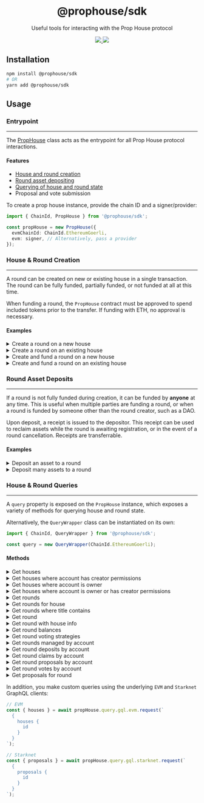 <h1 align="center">
  @prophouse/sdk
</h1>
<p align="center">
  Useful tools for interacting with the Prop House protocol
</p>
<p align="center">
  <a href="https://www.npmjs.com/package/@prophouse/sdk">
    <img src="https://img.shields.io/npm/v/@prophouse/sdk.svg?style=flat" />
  </a>
  <a href="https://prop.house/">
    <img src="https://img.shields.io/badge/website-prop.house-blue?style=flat-square">
  </a>
</p>

## Installation

```sh
npm install @prophouse/sdk
# OR
yarn add @prophouse/sdk
```

## Usage

### Entrypoint
---

The [PropHouse](src/prop-house.ts) class acts as the entrypoint for all Prop House protocol interactions.

#### Features

- [House and round creation](#house--round-creation)
- [Round asset depositing](#round-asset-deposits)
- [Querying of house and round state](#house--round-queries)
- Proposal and vote submission

To create a prop house instance, provide the chain ID and a signer/provider:

```ts
import { ChainId, PropHouse } from '@prophouse/sdk';

const propHouse = new PropHouse({
  evmChainId: ChainId.EthereumGoerli,
  evm: signer, // Alternatively, pass a provider
});
```

### House & Round Creation
---

A round can be created on new or existing house in a single transaction. The round can be fully funded, partially funded, or not funded at all at this time.

When funding a round, the `PropHouse` contract must be approved to spend included tokens prior to the transfer. If funding with ETH, no approval is necessary.

#### Examples

<details>
  <summary>Create a round on a new house</summary>

  ```ts
  import { AssetType, HouseType, RoundType, VotingStrategyType } from '@prophouse/sdk';

  const response = await propHouse.createRoundOnNewHouse(
    {
      houseType: HouseType.COMMUNITY,
      config: {
        contractURI: 'ipfs://bafkreignr3s2dplrfey3yiob2es4fvkgnlo2k7vjuigwswibbwpldvr5wi',
      },
    },
    {
      roundType: RoundType.TIMED,
      title: 'Test Round',
      description: 'A round used for testing purposes',
      config: {
        // Offer 5 ETH split between 10 winners, funded later
        awards: [
          {
            assetType: AssetType.ETH,
            amount: ethers.utils.parseEther('5'),
          },
        ],
        // Voting power for this round is determined by a user's Noun balance
        strategies: [
          {
            strategyType: VotingStrategyType.BALANCE_OF,
            assetType: AssetType.ERC721,
            address: NOUNS_TOKEN,
          },
        ],
        proposalPeriodStartUnixTimestamp: now + ONE_DAY_SEC,
        proposalPeriodDurationSecs: ONE_DAY_SEC,
        votePeriodDurationSecs: ONE_DAY_SEC,
        winnerCount: 10,
      },
    },
  );
  ```
</details>

<details>
  <summary>Create a round on an existing house</summary>

  ```ts
  import { AssetType, RoundType, VotingStrategyType } from '@prophouse/sdk';

  const response = await propHouse.createRoundOnExistingHouse(
    HOUSE_ADDRESS,
    {
      roundType: RoundType.TIMED,
      title: 'Test Round',
      description: 'A round used for testing purposes',
      config: {
        // Offer 5 ETH split between 10 winners, funded later
        awards: [
          {
            assetType: AssetType.ETH,
            amount: ethers.utils.parseEther('5'),
          },
        ],
        // Voting power for this round is determined by a user's Noun balance
        strategies: [
          {
            strategyType: VotingStrategyType.BALANCE_OF,
            assetType: AssetType.ERC721,
            address: NOUNS_TOKEN,
          },
        ],
        proposalPeriodStartUnixTimestamp: now + ONE_DAY_SEC,
        proposalPeriodDurationSecs: ONE_DAY_SEC,
        votePeriodDurationSecs: ONE_DAY_SEC,
        winnerCount: 10,
      },
    },
  );
  ```
</details>

<details>
  <summary>Create and fund a round on a new house</summary>

  ```ts
  import { Asset, AssetType, HouseType, RoundType, VotingStrategyType } from '@prophouse/sdk';

  // Offer 5 ETH split between 10 winners
  const assets: Asset[] = [
    {
      assetType: AssetType.ETH,
      amount: ethers.utils.parseEther('5'),
    },
  ];

  const response = await propHouse.createAndFundRoundOnNewHouse(
    {
      houseType: HouseType.COMMUNITY,
      config: {
        contractURI: 'ipfs://bafkreignr3s2dplrfey3yiob2es4fvkgnlo2k7vjuigwswibbwpldvr5wi',
      },
    },
    {
      roundType: RoundType.TIMED,
      title: 'Test Round',
      description: 'A round used for testing purposes',
      config: {
        awards: assets,
        // Voting power for this round is determined by a user's Noun balance
        strategies: [
          {
            strategyType: VotingStrategyType.BALANCE_OF,
            assetType: AssetType.ERC721,
            address: NOUNS_TOKEN,
          },
        ],
        proposalPeriodStartUnixTimestamp: now + ONE_DAY_SEC,
        proposalPeriodDurationSecs: ONE_DAY_SEC,
        votePeriodDurationSecs: ONE_DAY_SEC,
        winnerCount: 10,
      },
    },
    assets, // This example funds the round in full, but any amount is acceptable
  );
  ```
</details>

<details>
  <summary>Create and fund a round on an existing house</summary>

  ```ts
  import { Asset, AssetType, RoundType, VotingStrategyType } from '@prophouse/sdk';

  // Offer 5 ETH split between 10 winners
  const assets: Asset[] = [
    {
      assetType: AssetType.ETH,
      amount: ethers.utils.parseEther('5'),
    },
  ];

  const response = await propHouse.createAndFundRoundOnExistingHouse(
    HOUSE_ADDRESS,
    {
      roundType: RoundType.TIMED,
      title: 'Test Round',
      description: 'A round used for testing purposes',
      config: {
        awards: assets,
        // Voting power for this round is determined by a user's Noun balance
        strategies: [
          {
            strategyType: VotingStrategyType.BALANCE_OF,
            assetType: AssetType.ERC721,
            address: NOUNS_TOKEN,
          },
        ],
        proposalPeriodStartUnixTimestamp: now + ONE_DAY_SEC,
        proposalPeriodDurationSecs: ONE_DAY_SEC,
        votePeriodDurationSecs: ONE_DAY_SEC,
        winnerCount: 10,
      },
    },
    assets,
  );
  ```
</details>

### Round Asset Deposits
---

If a round is not fully funded during creation, it can be funded by **anyone** at any time. This is useful when multiple parties are funding a round, or when a round is funded by someone other than the round creator, such as a DAO.

Upon deposit, a receipt is issued to the depositor. This receipt can be used to reclaim assets while the round is awaiting registration, or in the event of a round cancellation. Receipts are transferrable.

#### Examples

<details>
  <summary>Deposit an asset to a round</summary>

  ```ts
  import { AssetType } from '@prophouse/sdk';

  // ETH
  await propHouse.depositTo(ROUND_ADDRESS, {
    assetType: AssetType.ETH,
    amount: ethers.utils.parseEther('1'),
  });

  // ERC20
  await propHouse.depositTo(ROUND_ADDRESS, {
    assetType: AssetType.ERC20,
    address: ERC20_TOKEN_ADDRESS,
    amount: ERC20_TOKEN_AMOUNT,
  });

  // ERC721
  await propHouse.depositTo(ROUND_ADDRESS, {
    assetType: AssetType.ERC721,
    address: ERC721_TOKEN_ADDRESS,
    tokenId: ERC721_TOKEN_ID,
  });

  // ERC1155
  await propHouse.depositTo(ROUND_ADDRESS, {
    assetType: AssetType.ERC1155,
    address: ERC1155_TOKEN_ADDRESS,
    amount: ERC1155_TOKEN_AMOUNT,
    tokenId: ERC1155_TOKEN_ID,
  });
  ```
</details>

<details>
  <summary>Deposit many assets to a round</summary>

  ```ts
  import { AssetType } from '@prophouse/sdk';

  await propHouse.batchDepositTo(ROUND_ADDRESS, [
    {
      assetType: AssetType.ETH,
      amount: ethers.utils.parseEther('1'),
    },
    {
      assetType: AssetType.ERC20,
      address: ERC20_TOKEN_ADDRESS,
      amount: ERC20_TOKEN_AMOUNT,
    },
    {
      assetType: AssetType.ERC721,
      address: ERC721_TOKEN_ADDRESS,
      tokenId: ERC721_TOKEN_ID,
    },
    {
      assetType: AssetType.ERC1155,
      address: ERC1155_TOKEN_ADDRESS,
      amount: ERC1155_TOKEN_AMOUNT,
      tokenId: ERC1155_TOKEN_ID,
    },
  ]);
  ```
</details>

### House & Round Queries
---

A `query` property is exposed on the `PropHouse` instance, which exposes a variety of methods for querying house and round state.

Alternatively, the `QueryWrapper` class can be instantiated on its own:

```ts
import { ChainId, QueryWrapper } from '@prophouse/sdk';

const query = new QueryWrapper(ChainId.EthereumGoerli);
```

#### Methods

<details>
  <summary>Get houses</summary>

  Get high-level house information for many houses. Accepts an optional pagination and ordering configuration.

  ```ts
  const { houses } = await propHouse.query.getHouses();
  ```
</details>

<details>
  <summary>Get houses where account has creator permissions</summary>

  Get paginated houses where the provided account has creator permissions. Accepts the account address, and an optional pagination and ordering configuration.

  ```ts
  const { houses } = await propHouse.query.getHousesWhereAccountHasCreatorPermissions(
    accountAddress,
  );
  ```
</details>

<details>
  <summary>Get houses where account is owner</summary>

  Get paginated houses where the provided account is the house owner. Accepts the account address, and an optional pagination and ordering configuration.

  ```ts
  const { houses } = await propHouse.query.getHousesWhereAccountIsOwner(
    accountAddress,
  );
  ```
</details>

<details>
  <summary>Get houses where account is owner or has creator permissions</summary>

  Get paginated houses where the provided account is the house owner or has creator permissions. Accepts the account address, and an optional pagination and ordering configuration.

  ```ts
  const { houses } = await propHouse.query.getHousesWhereAccountIsOwnerOrHasCreatorPermissions(
    accountAddress,
  );
  ```
</details>

<details>
  <summary>Get rounds</summary>

  Get high-level round information for many rounds. Accepts an optional pagination and ordering configuration.

  ```ts
  const { rounds } = await propHouse.query.getRounds();
  ```
</details>

<details>
  <summary>Get rounds for house</summary>

  Get high-level round information for many rounds on the provided house. Accepts the house address, and an optional pagination and ordering configuration.

  ```ts
  const { rounds } = await propHouse.query.getRoundsForHouse(houseAddress);
  ```
</details>

<details>
  <summary>Get rounds where title contains</summary>

  Get high-level round information for many rounds where the title contains the provided partial title text. Accepts the partial title text, and an optional pagination and ordering configuration.

  ```ts
  const { rounds } = await propHouse.query.getRoundsWhereTitleContains(
    partialTitleText,
  );
  ```
</details>

<details>
  <summary>Get round</summary>

  Get detailed information for a single round. Accepts the round address.

  ```ts
  const round = await propHouse.query.getRound(roundAddress);
  ```
</details>

<details>
  <summary>Get round with house info</summary>

  Get detailed information for a single round, including house information. Accepts the round address.

  ```ts
  const round = await propHouse.query.getRoundWithHouseInfo(roundAddress);
  ```
</details>

<details>
  <summary>Get round balances</summary>

  Get balance information for a single round. Accepts the round address, and an optional pagination and ordering configuration.

  ```ts
  const { balances } = await propHouse.query.getRoundBalances(roundAddress);
  ```
</details>

<details>
  <summary>Get round voting strategies</summary>

  Get voting strategy information for a single round. Accepts the round address, and an optional pagination and ordering configuration.

  ```ts
  const { votingStrategies } = await propHouse.query.getRoundVotingStrategies(
    roundAddress,
  );
  ```
</details>

<details>
  <summary>Get rounds managed by account</summary>

  Get paginated rounds currently managed by the provided account address. Accepts the account address, and an optional pagination and ordering configuration.

  ```ts
  const { rounds } = await propHouse.query.getRoundsManagedByAccount(
    accountAddress,
  );
  ```
</details>

<details>
  <summary>Get round deposits by account</summary>

  Get paginated round deposits by the provided account address. Accepts the depositor address, and an optional pagination and ordering configuration.

  ```ts
  const { deposits } = await propHouse.query.getRoundDepositsByAccount(
    accountAddress,
  );
  ```
</details>

<details>
  <summary>Get round claims by account</summary>

  Get paginated round claims by the provided account address. Accepts the claimer address, and an optional pagination and ordering configuration.

  ```ts
  const { claims } = await propHouse.query.getRoundClaimsByAccount(
    accountAddress,
  );
  ```
</details>

<details>
  <summary>Get round proposals by account</summary>

  Get paginated round proposals by the provided account address. Accepts the proposer address, and an optional pagination and ordering configuration.

  ```ts
  const { proposals } = await propHouse.query.getRoundProposalsByAccount(
    accountAddress,
  );
  ```
</details>

<details>
  <summary>Get round votes by account</summary>

  Get paginated round votes by the provided account address. Accepts the voter address, and an optional pagination and ordering configuration.

  ```ts
  const { votes } = await propHouse.query.getRoundVotesByAccount(
    accountAddress,
  );
  ```
</details>

<details>
  <summary>Get proposals for round</summary>

  Get paginated proposals for the provided round address. Accepts the round address, and an optional pagination and ordering configuration.

  ```ts
  const { proposals } = await propHouse.query.getProposalsForRound(roundAddress);
  ```
</details>

In addition, you make custom queries using the underlying `EVM` and `Starknet` GraphQL clients:

```ts
// EVM
const { houses } = await propHouse.query.gql.evm.request(`
  {
    houses {
      id
    }
  }
`);

// Starknet
const { proposals } = await propHouse.query.gql.starknet.request(`
  {
    proposals {
      id
    }
  }
`);
```

